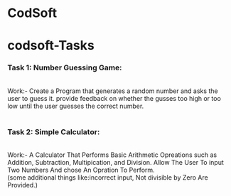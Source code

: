 # CodSoft
# codsoft-Tasks
<h3>Task 1: Number Guessing Game:</h3>
<br>
Work:- Create a Program that generates a random number and asks the user to guess it.
provide feedback on whether the gusses too high or too low until the user guesses the correct number.
<br><br>
<h3>Task 2: Simple Calculator:</h3> 
<br>
Work:- A Calculator That Performs Basic Arithmetic Opreations such as Addition, Subtraction, Multipication, and Division.
Allow The User To input Two Numbers And chose An Opration To Perform.<br>
(some additional things like:incorrect input, Not divisible by Zero Are Provided.)
<br><br>

